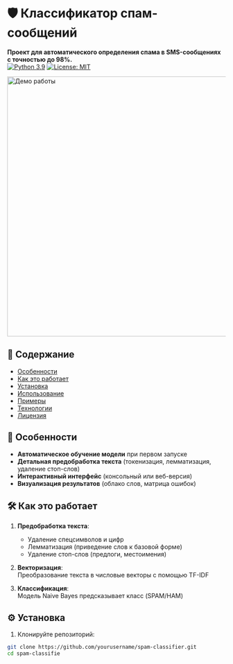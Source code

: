 # 🛡️ Классификатор спам-сообщений

**Проект для автоматического определения спама в SMS-сообщениях с точностью до 98%.**  
[![Python 3.9](https://img.shields.io/badge/Python-3.9-blue)](https://www.python.org/)
[![License: MIT](https://img.shields.io/badge/License-MIT-green)](LICENSE)

<img src="https://raw.githubusercontent.com/yourusername/spam-classifier/main/images/demo.gif" width="600" alt="Демо работы">

## 📖 Содержание
- [Особенности](#-особенности)
- [Как это работает](#-как-это-работает)
- [Установка](#-установка)
- [Использование](#-использование)
- [Примеры](#-примеры)
- [Технологии](#-технологии)
- [Лицензия](#-лицензия)

## 🌟 Особенности
- **Автоматическое обучение модели** при первом запуске
- **Детальная предобработка текста** (токенизация, лемматизация, удаление стоп-слов)
- **Интерактивный интерфейс** (консольный или веб-версия)
- **Визуализация результатов** (облако слов, матрица ошибок)

## 🛠 Как это работает
1. **Предобработка текста**:  
   - Удаление спецсимволов и цифр
   - Лемматизация (приведение слов к базовой форме)
   - Удаление стоп-слов (предлоги, местоимения)
   
2. **Векторизация**:  
   Преобразование текста в числовые векторы с помощью TF-IDF

3. **Классификация**:  
   Модель Naive Bayes предсказывает класс (SPAM/HAM)

## ⚙️ Установка
1. Клонируйте репозиторий:
```bash
git clone https://github.com/yourusername/spam-classifier.git
cd spam-classifie
